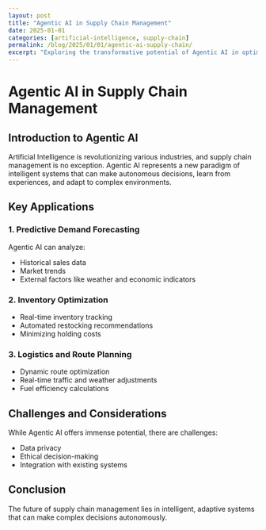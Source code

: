 ```yaml
---
layout: post
title: "Agentic AI in Supply Chain Management"
date: 2025-01-01
categories: [artificial-intelligence, supply-chain]
permalink: /blog/2025/01/01/agentic-ai-supply-chain/
excerpt: "Exploring the transformative potential of Agentic AI in optimizing supply chain operations..."
---
```


# Agentic AI in Supply Chain Management

## Introduction to Agentic AI

Artificial Intelligence is revolutionizing various industries, and supply chain management is no exception. Agentic AI represents a new paradigm of intelligent systems that can make autonomous decisions, learn from experiences, and adapt to complex environments.

## Key Applications

### 1. Predictive Demand Forecasting
Agentic AI can analyze:
- Historical sales data
- Market trends
- External factors like weather and economic indicators

### 2. Inventory Optimization
- Real-time inventory tracking
- Automated restocking recommendations
- Minimizing holding costs

### 3. Logistics and Route Planning
- Dynamic route optimization
- Real-time traffic and weather adjustments
- Fuel efficiency calculations

## Challenges and Considerations

While Agentic AI offers immense potential, there are challenges:
- Data privacy
- Ethical decision-making
- Integration with existing systems

## Conclusion

The future of supply chain management lies in intelligent, adaptive systems that can make complex decisions autonomously.
